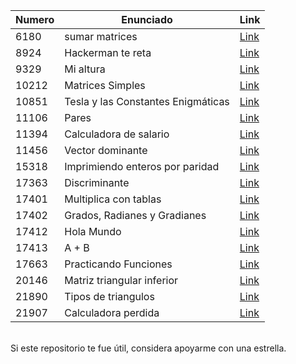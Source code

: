 **Numero** |  **Enunciado** | **Link**
------------ | ------------- | ------------- 
6180 | sumar matrices | [Link](https://github.com/FranzxFernandez/omegaUp-EjerciciosResueltos/blob/main/sumar%20matrices/main.c)
8924 | Hackerman te reta | [Link](https://github.com/FranzxFernandez/omegaUp-EjerciciosResueltos/blob/main/Hackerman%20te%20reta/main.c)
9329 | Mi altura | [Link](https://github.com/FranzxFernandez/omegaUp-EjerciciosResueltos/blob/main/Mi%20altura/main.c)
10212 | Matrices Simples | [Link](https://github.com/FranzxFernandez/omegaUp-EjerciciosResueltos/blob/main/Matrices%20Simples/main.c)
10851 | Tesla y las Constantes Enigmáticas | [Link](https://github.com/FranzxFernandez/omegaUp-EjerciciosResueltos/blob/main/Tesla%20y%20las%20Constantes%20Enigm%C3%A1ticas/main.c)
11106 | Pares | [Link](https://github.com/FranzxFernandez/omegaUp-EjerciciosResueltos/blob/main/Pares/main.c)
11394 | Calculadora de salario | [Link](https://github.com/FranzxFernandez/omegaUp-EjerciciosResueltos/blob/main/Calculadora%20de%20salario/main.c)
11456 | Vector dominante | [Link](https://github.com/FranzxFernandez/omegaUp-EjerciciosResueltos/blob/main/Vector_dominante/main.c)
15318 | Imprimiendo enteros por paridad | [Link](https://github.com/FranzxFernandez/omegaUp-EjerciciosResueltos/blob/main/Imprimiendo_enteros_por_paridad/main.c)
17363 | Discriminante | [Link](https://github.com/FranzxFernandez/omegaUp-EjerciciosResueltos/blob/main/Discriminante/main.c)
17401 | Multiplica con tablas | [Link](https://github.com/FranzxFernandez/omegaUp-EjerciciosResueltos/blob/main/Multiplica_con_tablas/main.c)
17402 | Grados, Radianes y Gradianes | [Link](https://github.com/FranzxFernandez/omegaUp-EjerciciosResueltos/blob/main/Grados%2C%20Radianes%20y%20Gradianes/main.c)
17412 | Hola Mundo | [Link](https://github.com/FranzxFernandez/omegaUp-EjerciciosResueltos/blob/main/Hola%20Mundo/main.c)
17413 | A + B | [Link](https://github.com/FranzxFernandez/omegaUp-EjerciciosResueltos/blob/main/A%2BB/main.c)
17663 | Practicando Funciones | [Link](https://github.com/FranzxFernandez/omegaUp-EjerciciosResueltos/blob/main/Practicando%20Funciones/main.c)
20146 | Matriz triangular inferior | [Link](https://github.com/FranzxFernandez/omegaUp-EjerciciosResueltos/blob/main/Matriz%20triangular%20inferior/main.c)
21890 | Tipos de triangulos | [Link](https://github.com/FranzxFernandez/omegaUp-EjerciciosResueltos/blob/main/Tipos%20de%20triangulos/main.c)
21907 | Calculadora perdida | [Link](https://github.com/FranzxFernandez/omegaUp-EjerciciosResueltos/blob/main/Calculadora%20perdida/main.c)

<br>
Si este repositorio te fue útil, considera apoyarme con una estrella.

